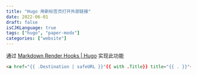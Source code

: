 ```yaml
---
title: "Hugo 用新标签页打开外部链接"
date: 2022-06-01
draft: false
isCJKLanguage: true
tags: ["hugo", "paper-modx"]
categories: ["website"]
---
```


通过 [Markdown Render Hooks | Hugo](https://gohugo.io/templates/render-hooks/) 实现此功能

```html { title="./layouts/_default/_markup/render-link.html" }
<a href="{{ .Destination | safeURL }}"{{ with .Title}} title="{{ . }}"{{ end }}{{ if strings.HasPrefix .Destination "http" }} target="_blank" rel="noopener nofollow noreferrer" {{ end }}>{{ .Text  | safeHTML }}</a>
```
